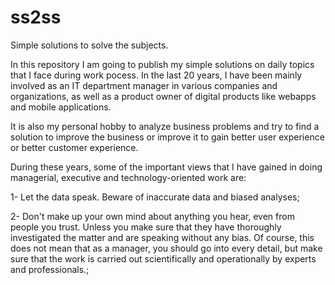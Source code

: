 # ss2ss
Simple solutions to solve the subjects.

In this repository I am going to publish my simple solutions on daily topics that I face during work pocess. In the last 20 years, I have been mainly involved as an IT department manager in various companies and organizations, as well as a product owner of digital products like webapps and mobile applications.

It is also my personal hobby to analyze business problems and try to find a solution to improve the business or improve it to gain better user experience or better customer experience.

During these years, some of the important views that I have gained in doing managerial, executive and technology-oriented work are:

1- Let the data speak. Beware of inaccurate data and biased analyses;

2- Don't make up your own mind about anything you hear, even from people you trust. Unless you make sure that they have thoroughly investigated the matter and are speaking without any bias. Of course, this does not mean that as a manager, you should go into every detail, but make sure that the work is carried out scientifically and operationally by experts and professionals.;
